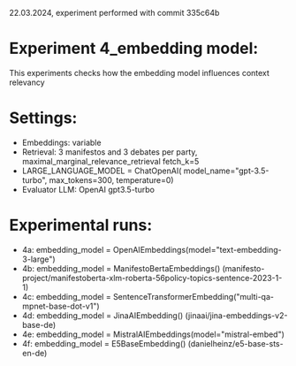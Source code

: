 22.03.2024, experiment performed with commit 335c64b

# Experiment 4_embedding model:
This experiments checks how the embedding model influences context relevancy

# Settings: 
* Embeddings: variable
* Retrieval: 3 manifestos and 3 debates per party, maximal_marginal_relevance_retrieval fetch_k=5
* LARGE_LANGUAGE_MODEL = ChatOpenAI(
    model_name="gpt-3.5-turbo", max_tokens=300, temperature=0)
* Evaluator LLM: OpenAI gpt3.5-turbo

# Experimental runs: 
* 4a: embedding_model = OpenAIEmbeddings(model="text-embedding-3-large")
* 4b: embedding_model = ManifestoBertaEmbeddings() (manifesto-project/manifestoberta-xlm-roberta-56policy-topics-sentence-2023-1-1)
* 4c: embedding_model = SentenceTransformerEmbedding("multi-qa-mpnet-base-dot-v1")
* 4d: embedding_model = JinaAIEmbedding() (jinaai/jina-embeddings-v2-base-de)
* 4e: embedding_model = MistralAIEmbeddings(model="mistral-embed")
* 4f: embedding_model = E5BaseEmbedding() (danielheinz/e5-base-sts-en-de)